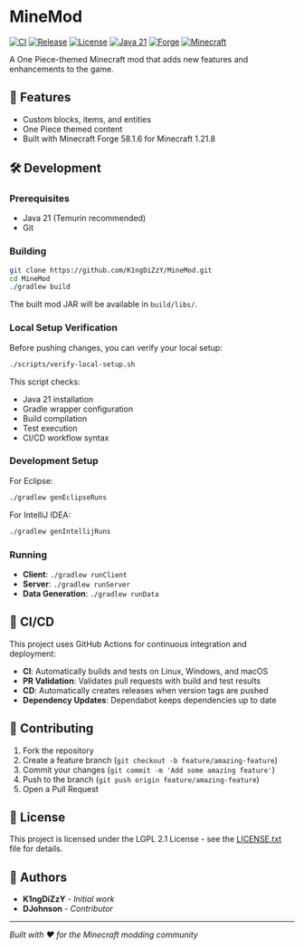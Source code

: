 # MineMod

[![CI](https://github.com/K1ngDiZzY/MineMod/actions/workflows/ci.yml/badge.svg)](https://github.com/K1ngDiZzY/MineMod/actions/workflows/ci.yml)
[![Release](https://github.com/K1ngDiZzY/MineMod/actions/workflows/cd.yml/badge.svg)](https://github.com/K1ngDiZzY/MineMod/actions/workflows/cd.yml)
[![License](https://img.shields.io/badge/License-LGPL%202.1-blue.svg)](LICENSE.txt)
[![Java 21](https://img.shields.io/badge/Java-21-orange.svg)](https://adoptium.net/)
[![Forge](https://img.shields.io/badge/Forge-58.1.6-green.svg)](https://files.minecraftforge.net/)
[![Minecraft](https://img.shields.io/badge/Minecraft-1.21.8-brightgreen.svg)](https://www.minecraft.net/)

A One Piece-themed Minecraft mod that adds new features and enhancements to the game.

## 🚀 Features

- Custom blocks, items, and entities
- One Piece themed content
- Built with Minecraft Forge 58.1.6 for Minecraft 1.21.8

## 🛠 Development

### Prerequisites

- Java 21 (Temurin recommended)
- Git

### Building

```bash
git clone https://github.com/K1ngDiZzY/MineMod.git
cd MineMod
./gradlew build
```

The built mod JAR will be available in `build/libs/`.

### Local Setup Verification

Before pushing changes, you can verify your local setup:

```bash
./scripts/verify-local-setup.sh
```

This script checks:
- Java 21 installation
- Gradle wrapper configuration
- Build compilation
- Test execution
- CI/CD workflow syntax

### Development Setup

For Eclipse:
```bash
./gradlew genEclipseRuns
```

For IntelliJ IDEA:
```bash
./gradlew genIntellijRuns
```

### Running

- **Client**: `./gradlew runClient`
- **Server**: `./gradlew runServer`
- **Data Generation**: `./gradlew runData`

## 🔄 CI/CD

This project uses GitHub Actions for continuous integration and deployment:

- **CI**: Automatically builds and tests on Linux, Windows, and macOS
- **PR Validation**: Validates pull requests with build and test results
- **CD**: Automatically creates releases when version tags are pushed
- **Dependency Updates**: Dependabot keeps dependencies up to date

## 🤝 Contributing

1. Fork the repository
2. Create a feature branch (`git checkout -b feature/amazing-feature`)
3. Commit your changes (`git commit -m 'Add some amazing feature'`)
4. Push to the branch (`git push origin feature/amazing-feature`)
5. Open a Pull Request

## 📄 License

This project is licensed under the LGPL 2.1 License - see the [LICENSE.txt](LICENSE.txt) file for details.

## 👥 Authors

- **K1ngDiZzY** - *Initial work*
- **DJohnson** - *Contributor*

---

*Built with ❤️ for the Minecraft modding community*